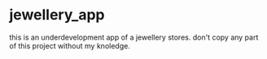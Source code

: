 # jewellery_app
this is an underdevelopment app of a jewellery stores. don't copy any part of this project without my knoledge.
